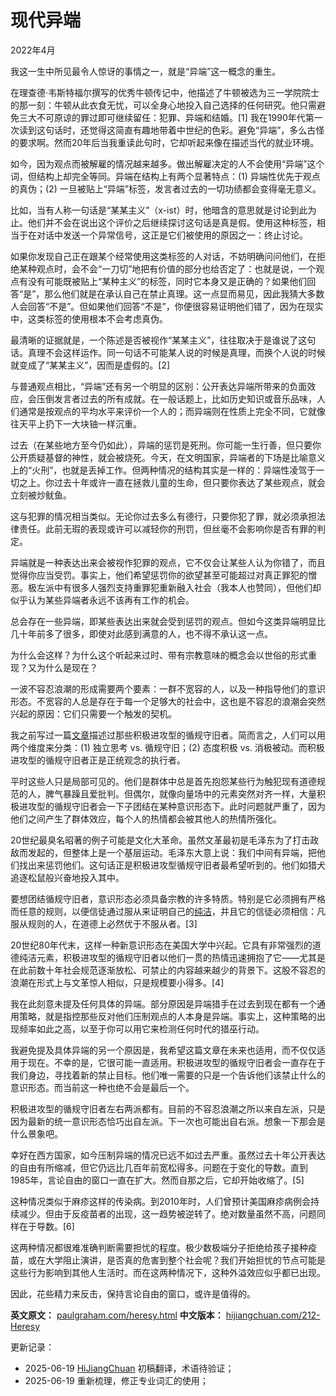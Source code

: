 


# 现代异端

2022年4月

我这一生中所见最令人惊讶的事情之一，就是“异端”这一概念的重生。

在理查德·韦斯特福尔撰写的优秀牛顿传记中，他描述了牛顿被选为三一学院院士的那一刻：牛顿从此衣食无忧，可以全身心地投入自己选择的任何研究。他只需避免三大不可原谅的罪过即可继续留任：犯罪、异端和结婚。[1] 我在1990年代第一次读到这句话时，还觉得这简直有趣地带着中世纪的色彩。避免“异端”，多么古怪的要求啊。然而20年后当我重读此句时，它却听起来像在描述当代的就业环境。

如今，因为观点而被解雇的情况越来越多。做出解雇决定的人不会使用“异端”这个词，但结构上却完全等同。异端在结构上有两个显著特点：(1) 异端性优先于观点的真伪；(2) 一旦被贴上“异端”标签，发言者过去的一切功绩都会变得毫无意义。

比如，当有人称一句话是“某某主义”（x-ist）时，他暗含的意思就是讨论到此为止。他们并不会在说出这个评价之后继续探讨这句话是真是假。使用这种标签，相当于在对话中发送一个异常信号，这正是它们被使用的原因之一：终止讨论。

如果你发现自己正在跟某个经常使用这类标签的人对话，不妨明确问问他们，在拒绝某种观点时，会不会“一刀切”地把有价值的部分也给否定了：也就是说，一个观点有没有可能既被贴上“某种主义”的标签，同时它本身又是正确的？如果他们回答“是”，那么他们就是在承认自己在禁止真理。这一点显而易见，因此我猜大多数人会回答“不是”。但如果他们回答“不是”，你便很容易证明他们错了，因为在现实中，这类标签的使用根本不会考虑真伪。

最清晰的证据就是，一个陈述是否被视作“某某主义”，往往取决于是谁说了这句话。真理不会这样运作。同一句话不可能某人说的时候是真理，而换个人说的时候就变成了“某某主义”，因而是虚假的。[2]

与普通观点相比，“异端”还有另一个明显的区别：公开表达异端所带来的负面效应，会压倒发言者过去的所有成就。在一般话题上，比如历史知识或音乐品味，人们通常是按观点的平均水平来评价一个人的；而异端则在性质上完全不同，它就像往天平上扔下一大块铀一样沉重。

过去（在某些地方至今仍如此），异端的惩罚是死刑。你可能一生行善，但只要你公开质疑基督的神性，就会被烧死。今天，在文明国家，异端者的下场是比喻意义上的“火刑”，也就是丢掉工作。但两种情况的结构其实是一样的：异端性凌驾于一切之上。你过去十年或许一直在拯救儿童的生命，但只要你表达了某些观点，就会立刻被炒鱿鱼。

这与犯罪的情况相当类似。无论你过去多么有德行，只要你犯了罪，就必须承担法律责任。此前无瑕的表现或许可以减轻你的刑罚，但丝毫不会影响你是否有罪的判定。

异端就是一种表达出来会被视作犯罪的观点，它不仅会让某些人认为你错了，而且觉得你应当受罚。事实上，他们希望惩罚你的欲望甚至可能超过对真正罪犯的憎恶。极左派中有很多人强烈支持重罪犯重新融入社会（我本人也赞同），但他们却似乎认为某些异端者永远不该再有工作的机会。

总会存在一些异端，即某些表达出来就会受到惩罚的观点。但如今这类异端明显比几十年前多了很多，即使对此感到满意的人，也不得不承认这一点。

为什么会这样？为什么这个听起来过时、带有宗教意味的概念会以世俗的形式重现？又为什么是现在？

一波不容忍浪潮的形成需要两个要素：一群不宽容的人，以及一种指导他们的意识形态。不宽容的人总是存在于每一个足够大的社会中，这也是不容忍的浪潮会突然兴起的原因：它们只需要一个触发的契机。

我之前写过一篇[文章](https://hijiangchuan.com/paulgraham/191-The-Four-Quadrants-of-Conformism)描述过那些积极进攻型的循规守旧者。简而言之，人们可以用两个维度来分类：(1) 独立思考 vs. 循规守旧；(2) 态度积极 vs. 消极被动。而积极进攻型的循规守旧者正是正统观念的执行者。

平时这些人只是局部可见的。他们是群体中总是首先抱怨某些行为触犯现有道德规范的人，脾气暴躁且爱批判。但偶尔，就像向量场中的元素突然对齐一样，大量积极进攻型的循规守旧者会一下子团结在某种意识形态下。此时问题就严重了，因为他们之间产生了群体效应，每个人的热情都会被其他人的热情所强化。

20世纪最臭名昭著的例子可能是文化大革命。虽然文革最初是毛泽东为了打击政敌而发起的，但整体上是一个基层运动。毛泽东大意上说：我们中间有异端，把他们找出来惩罚他们。这句话正是积极进攻型循规守旧者最希望听到的。他们如猎犬追逐松鼠般兴奋地投入其中。

要想团结循规守旧者，意识形态必须具备宗教的许多特质。特别是它必须拥有严格而任意的规则，以便信徒通过服从来证明自己的[纯洁](https://www.youtube.com/watch?v=qaHLd8de6nM)，并且它的信徒必须相信：凡服从规则的人，在道德上必然优于不服从者。[3]

20世纪80年代末，这样一种新意识形态在美国大学中兴起。它具有非常强烈的道德纯洁元素，积极进攻型的循规守旧者以他们一贯的热情迅速拥抱了它——尤其是在此前数十年社会规范逐渐放松、可禁止的内容越来越少的背景下。这股不容忍的浪潮在形式上与文革惊人相似，只是规模要小得多。[4]

我在此刻意未提及任何具体的异端。部分原因是异端猎手在过去到现在都有一个通用策略，就是指控那些反对他们压制观点的人本身是异端。事实上，这种策略的出现频率如此之高，以至于你可以用它来检测任何时代的猎巫行动。

我避免提及具体异端的另一个原因是，我希望这篇文章在未来也适用，而不仅仅适用于现在。不幸的是，它很可能一直适用。积极进攻型的循规守旧者会一直存在于我们身边，寻找着新的禁止目标。他们唯一需要的只是一个告诉他们该禁止什么的意识形态。而当前这一种也绝不会是最后一个。

积极进攻型的循规守旧者左右两派都有。目前的不容忍浪潮之所以来自左派，只是因为最新的统一意识形态恰巧出自左派。下一次也可能出自右派。想象一下那会是什么景象吧。

幸好在西方国家，如今压制异端的情况已远不如过去严重。虽然过去十年公开表达的自由有所缩减，但它仍远比几百年前宽松得多。问题在于变化的导数。直到1985年，言论自由的窗口一直在扩大。然而自那之后，它却开始收缩了。[5]

这种情况类似于麻疹这样的传染病。到2010年时，人们曾预计美国麻疹病例会持续减少。但由于反疫苗者的出现，这一趋势被逆转了。绝对数量虽然不高，问题同样在于导数。[6]

这两种情况都很难准确判断需要担忧的程度。极少数极端分子拒绝给孩子接种疫苗，或在大学阻止演讲，是否真的危害到整个社会呢？我们开始担忧的节点可能是这些行为影响到其他人生活时。而在这两种情况下，这种外溢效应似乎都已出现。

因此，花些精力来反击，保持言论自由的窗口，或许是值得的。

**英文原文：** [paulgraham.com/heresy.html](https://paulgraham.com/heresy.html)
**中文版本：** [hijiangchuan.com/212-Heresy](https://hijiangchuan.com/212-Heresy)



更新记录：

- 2025-06-19 [HiJiangChuan](https://hijiangchuan.com) 初稿翻译，术语待验证；
- 2025-06-19  重新梳理，修正专业词汇的使用；
